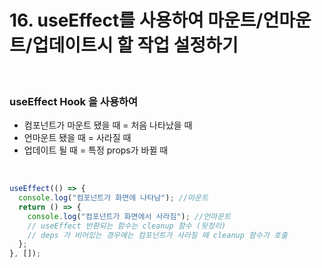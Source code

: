 # 16. useEffect를 사용하여 마운트/언마운트/업데이트시 할 작업 설정하기

<br>

### useEffect Hook 을 사용하여

- 컴포넌트가 마운트 됐을 때 = 처음 나타났을 때
- 언마운트 됐을 때 = 사라질 때
- 업데이트 될 때 = 특정 props가 바뀔 때

<br>

```jsx
useEffect(() => {
  console.log("컴포넌트가 화면에 나타남"); //마운트
  return () => {
    console.log("컴포넌트가 화면에서 사라짐"); //언마운트
    // useEffect 반환되는 함수는 cleanup 함수 (뒷정리)
    // deps 가 비어있는 경우에는 컴포넌트가 사라질 때 cleanup 함수가 호출
  };
}, []);
```

